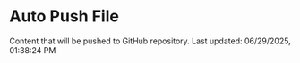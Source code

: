 # Auto Push File

Content that will be pushed to GitHub repository.
Last updated: 06/29/2025, 01:38:24 PM